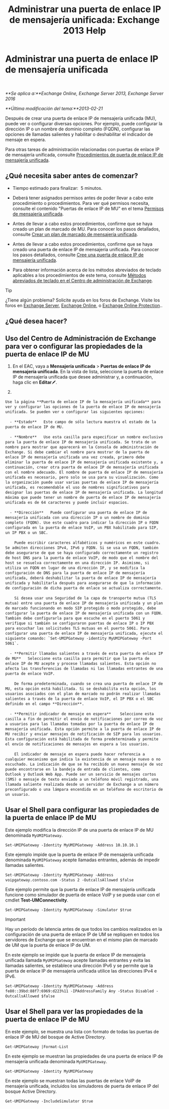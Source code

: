 ﻿---
title: 'Administrar una puerta de enlace IP de mensajería unificada: Exchange 2013 Help'
TOCTitle: Administrar una puerta de enlace IP de mensajería unificada
ms:assetid: 387e540f-8c59-42d2-a423-99fcf97e00aa
ms:mtpsurl: https://technet.microsoft.com/es-es/library/Aa997283(v=EXCHG.150)
ms:contentKeyID: 49895571
ms.date: 05/22/2018
mtps_version: v=EXCHG.150
f1_keywords:
- Microsoft.Exchange.Management.SnapIn.Esm.Servers.UnifiedMessaging.UMIPGatewayGeneralPropertyPageControl
ms.translationtype: MT
---

# Administrar una puerta de enlace IP de mensajería unificada

 

_**Se aplica a:**Exchange Online, Exchange Server 2013, Exchange Server 2016_

_**Última modificación del tema:**2013-02-21_

Después de crear una puerta de enlace IP de mensajería unificada (MU), puede ver o configurar diversas opciones. Por ejemplo, puede configurar la dirección IP o un nombre de dominio completo (FQDN), configurar las opciones de llamadas salientes y habilitar o deshabilitar el indicador de mensaje en espera.

Para otras tareas de administración relacionadas con puertas de enlace IP de mensajería unificada, consulte [Procedimientos de puerta de enlace IP de mensajería unificada](um-ip-gateway-procedures-exchange-2013-help.md).

## ¿Qué necesita saber antes de comenzar?

  - Tiempo estimado para finalizar:  5 minutos.

  - Deberá tener asignados permisos antes de poder llevar a cabo este procedimiento o procedimientos. Para ver qué permisos necesita, consulte el contenido "Puertas de enlace IP de MU" en el tema [Permisos de mensajería unificada](unified-messaging-permissions-exchange-2013-help.md).

  - Antes de llevar a cabo estos procedimientos, confirme que se haya creado un plan de marcado de MU. Para conocer los pasos detallados, consulte [Crear un plan de marcado de mensajería unificada](create-a-um-dial-plan-exchange-2013-help.md).

  - Antes de llevar a cabo estos procedimientos, confirme que se haya creado una puerta de enlace IP de mensajería unificada. Para conocer los pasos detallados, consulte [Cree una puerta de enlace IP de mensajería unificada](create-a-um-ip-gateway-exchange-2013-help.md).

  - Para obtener información acerca de los métodos abreviados de teclado aplicables a los procedimientos de este tema, consulte [Métodos abreviados de teclado en el Centro de administración de Exchange](keyboard-shortcuts-in-the-exchange-admin-center-exchange-online-protection-help.md).


> [!TIP]
> ¿Tiene algún problema? Solicite ayuda en los foros de Exchange. Visite los foros en <A href="https://go.microsoft.com/fwlink/p/?linkid=60612">Exchange Server</A>, <A href="https://go.microsoft.com/fwlink/p/?linkid=267542">Exchange Online</A>, o <A href="https://go.microsoft.com/fwlink/p/?linkid=285351">Exchange Online Protection</A>..



## ¿Qué desea hacer?

## Uso del Centro de Administración de Exchange para ver o configurar las propiedades de la puerta de enlace IP de MU

1.  En el EAC, vaya a **Mensajería unificada** \> **Puertas de enlace IP de mensajería unificada**. En la vista de lista, seleccione la puerta de enlace IP de mensajería unificada que desee administrar y, a continuación, haga clic en **Editar**![Icono Editar](images/Bb124582.6f53ccb2-1f13-4c02-bea0-30690e6ea71d(EXCHG.150).gif "Icono Editar").

2.  
    
    Use la página **Puerta de enlace IP de la mensajería unificada** para ver y configurar las opciones de la puerta de enlace IP de mensajería unificada. Se pueden ver o configurar las siguientes opciones:
    
      - **Estado**   Este campo de sólo lectura muestra el estado de la puerta de enlace IP de MU.
    
      - **Nombre**   Use esta casilla para especificar un nombre exclusivo para la puerta de enlace IP de mensajería unificada. Se trata de un nombre para mostrar que aparecerá en la Consola de administración de Exchange. Si debe cambiar el nombre para mostrar de la puerta de enlace IP de mensajería unificada una vez creada, primero debe eliminar la puerta de enlace IP de mensajería unificada existente y, a continuación, crear otra puerta de enlace IP de mensajería unificada con el nombre adecuado. El nombre de puerta de enlace IP de mensajería unificada es necesario, pero solo se usa para su visualización. Como la organización puede usar varias puertas de enlace IP de mensajería unificada, es recomendable el uso de nombres significativos para designar las puertas de enlace IP de mensajería unificada. La longitud máxima que puede tener un nombre de puerta de enlace IP de mensajería unificada es de 64 caracteres y puede incluir espacios.
    
      - **Dirección**   Puede configurar una puerta de enlace IP de mensajería unificada con una dirección IP o un nombre de dominio completo (FQDN). Use este cuadro para indicar la dirección IP o FQDN configurada en la puerta de enlace VoIP, un PBX habilitado para SIP, un IP PBX o un SBC.
        
        Puede escribir caracteres alfabéticos y numéricos en este cuadro. Se admiten direcciones IPv4, IPv6 y FQDN. Si se usa un FQDN, también debe asegurarse de que se haya configurado correctamente un registro de host DNS para la puerta de enlace VoIP, de modo que el nombre del host se resuelva correctamente en una dirección IP. Asimismo, si utiliza un FQDN en lugar de una dirección IP, y se modifica la configuración de DNS para la puerta de enlace IP de mensajería unificada, deberá deshabilitar la puerta de enlace IP de mensajería unificada y habilitarla después para asegurarse de que la información de configuración de dicha puerta de enlace se actualiza correctamente.
        
        Si desea usar una Seguridad de la capa de transporte mutua (TLS mutua) entre una puerta de enlace IP de mensajería unificada y un plan de marcado funcionando en modo SIP protegido o modo protegido, debe configurar la puerta de enlace IP de mensajería unificada con un FQDN. También debe configurarla para que escuche en el puerto 5061 y verifique si también se configuraron puertas de enlace IP o IP PBX para escuchar las solicitudes TLS mutuas en el puerto 5061. Para configurar una puerta de enlace IP de mensajería unificada, ejecute el siguiente comando: `Set-UMIPGateway -identity MyUMIPGateway -Port 5061`.
    
      - **Permitir llamadas salientes a través de esta puerta de enlace IP de MU**   Seleccione esta casilla para permitir que la puerta de enlace IP de MU acepte y procese llamadas salientes. Esta opción no afecta las transferencias de llamadas ni las llamadas entrantes de una puerta de enlace VoIP.
        
        De forma predeterminada, cuando se crea una puerta de enlace IP de MU, esta opción está habilitada. Si se deshabilita esta opción, los usuarios asociados con el plan de marcado no podrán realizar llamadas salientes a través de la puerta de enlace VoIP, el IP PBX o el SBC definido en el campo **Dirección**.
    
      - **Permitir indicador de mensaje en espera**    Seleccione esta casilla a fin de permitir el envío de notificaciones por correo de voz a usuarios para las llamadas tomadas por la puerta de enlace IP de mensajería unificada. Esta opción permite a la puerta de enlace IP de MU recibir y enviar mensajes de notificación de SIP para los usuarios. Esta configuración está habilitada de forma predeterminada y permite el envío de notificaciones de mensajes en espera a los usuarios.
        
        El indicador de mensaje en espera puede hacer referencia a cualquier mecanismo que indica la existencia de un mensaje nuevo o no escuchado. La indicación de que se ha recibido un nuevo mensaje de voz puede encontrarse en la bandeja de entrada de clientes, como Outlook y Outlook Web App. Puede ser un servicio de mensajes cortos (SMS) o mensaje de texto enviado a un teléfono móvil registrado, una llamada saliente realizada desde un servidor de Exchange a un número preconfigurado o una lámpara encendida en un teléfono de escritorio de un usuario.

## Usar el Shell para configurar las propiedades de la puerta de enlace IP de MU

Este ejemplo modifica la dirección IP de una puerta de enlace IP de MU denominada `MyUMIPGateway`.

    Set-UMIPGateway -Identity MyUMIPGateway -Address 10.10.10.1

Este ejemplo impide que la puerta de enlace IP de mensajería unificada denominada `MyUMIPGateway` acepte llamadas entrantes, además de impedir llamadas salientes.

    Set-UMIPGateway -Identity MyUMIPGateway -Address voipgateway.contoso.com -Status 2 -OutcallsAllowed $false

Este ejemplo permite que la puerta de enlace IP de mensajería unificada funcione como simulador de puerta de enlace VoIP y se pueda usar con el cmdlet **Test-UMConnectivity**.

    Set-UMIPGateway -Identity MyUMIPGateway -Simulator $true


> [!IMPORTANT]
> Hay un período de latencia antes de que todos los cambios realizados en la configuración de una puerta de enlace IP de UM se repliquen en todos los servidores de Exchange que se encuentran en el mismo plan de marcado de UM que la puerta de enlace IP de UM.



En este ejemplo se impide que la puerta de enlace IP de mensajería unificada llamada `MyUMIPGateway` acepte llamadas entrantes y evita las llamadas salientes, se establece una dirección IPv6 y se permite que la puerta de enlace IP de mensajería unificada utilice las direcciones IPv4 e IPv6.

    Set-UMIPGateway -Identity MyUMIPGateway -Address fe80::39bd:88f7:6969:d223%11 -IPAddressFamily Any -Status Disabled -OutcallsAllowed $false

## Usar el Shell para ver las propiedades de la puerta de enlace IP de MU

En este ejemplo, se muestra una lista con formato de todas las puertas de enlace IP de MU del bosque de Active Directory.

    Get-UMIPGateway |Format-List

En este ejemplo se muestran las propiedades de una puerta de enlace IP de mensajería unificada denominada `MyUMIPGateway`.

    Get-UMIPGateway -Identity MyUMIPGateway

En este ejemplo se muestran todas las puertas de enlace VoIP de mensajería unificada, incluidos los simuladores de puerta de enlace IP del bosque Active Directory.

    Get-UMIPGateway -IncludeSimulator $true

